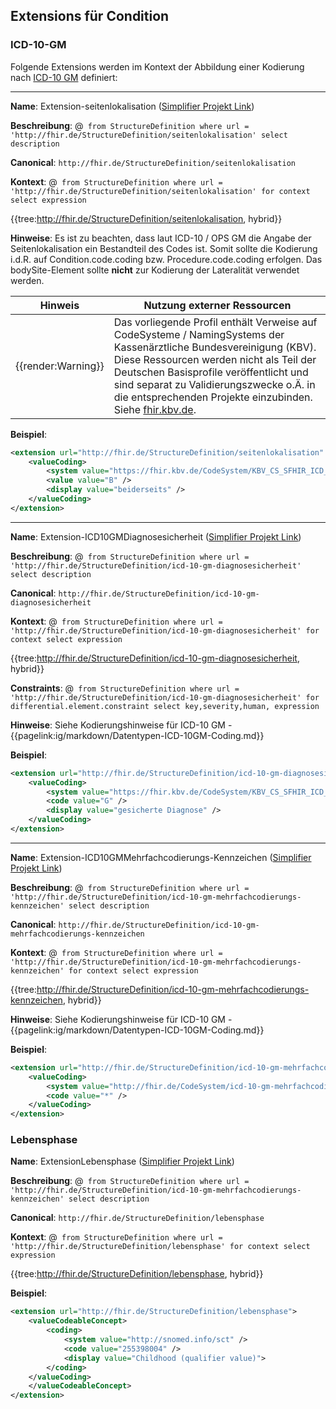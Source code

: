 ## Extensions für Condition

### ICD-10-GM

Folgende Extensions werden im Kontext der Abbildung einer Kodierung nach [ICD-10 GM](https://www.bfarm.de/DE/Kodiersysteme/Klassifikationen/ICD/ICD-10-GM/_node.html) definiert:

----

**Name**: Extension-seitenlokalisation ([Simplifier Projekt Link](https://simplifier.net/resolve?canonical=http://fhir.de/StructureDefinition/seitenlokalisation&scope=de.basisprofil.r4@1.4.0))

**Beschreibung**: @``` from StructureDefinition where url = 'http://fhir.de/StructureDefinition/seitenlokalisation' select description```

**Canonical**: `http://fhir.de/StructureDefinition/seitenlokalisation`

**Kontext**: @``` from StructureDefinition where url = 'http://fhir.de/StructureDefinition/seitenlokalisation' for context select expression```

{{tree:http://fhir.de/StructureDefinition/seitenlokalisation, hybrid}}

**Hinweise**: Es ist zu beachten, dass laut ICD-10 / OPS GM die Angabe der Seitenlokalisation ein Bestandteil des Codes ist. Somit sollte die Kodierung i.d.R. auf Condition.code.coding bzw. Procedure.code.coding erfolgen. Das bodySite-Element sollte **nicht** zur Kodierung der Lateralität verwendet werden.

| Hinweis | Nutzung externer Ressourcen |
|---------|---------------------|
| {{render:Warning}} | Das vorliegende Profil enthält Verweise auf CodeSysteme / NamingSystems der Kassenärztliche Bundesvereinigung (KBV). Diese Ressourcen werden nicht als Teil der Deutschen Basisprofile veröffentlicht und sind separat zu Validierungszwecke o.Ä. in die entsprechenden Projekte einzubinden. Siehe [fhir.kbv.de](https://fhir.kbv.de/CodeSystem/KBV_CS_SFHIR_ICD_SEITENLOKALISATION).|

**Beispiel**:

```xml
<extension url="http://fhir.de/StructureDefinition/seitenlokalisation" >
    <valueCoding>
        <system value="https://fhir.kbv.de/CodeSystem/KBV_CS_SFHIR_ICD_SEITENLOKALISATION" />
        <value value="B" />
        <display value="beiderseits" />
    </valueCoding>
</extension>
```

----

**Name**: Extension-ICD10GMDiagnosesicherheit ([Simplifier Projekt Link](https://simplifier.net/resolve?canonical=http://fhir.de/StructureDefinition/icd-10-gm-diagnosesicherheit&scope=de.basisprofil.r4@1.4.0))

**Beschreibung**: @``` from StructureDefinition where url = 'http://fhir.de/StructureDefinition/icd-10-gm-diagnosesicherheit' select description```

**Canonical**: `http://fhir.de/StructureDefinition/icd-10-gm-diagnosesicherheit`

**Kontext**: @``` from StructureDefinition where url = 'http://fhir.de/StructureDefinition/icd-10-gm-diagnosesicherheit' for context select expression```

{{tree:http://fhir.de/StructureDefinition/icd-10-gm-diagnosesicherheit, hybrid}}

**Constraints**: @``` from StructureDefinition where url = 'http://fhir.de/StructureDefinition/icd-10-gm-diagnosesicherheit' for differential.element.constraint select key,severity,human, expression```

**Hinweise**: Siehe Kodierungshinweise für ICD-10 GM - {{pagelink:ig/markdown/Datentypen-ICD-10GM-Coding.md}}

**Beispiel**:

```xml
<extension url="http://fhir.de/StructureDefinition/icd-10-gm-diagnosesicherheit">
    <valueCoding>
        <system value="https://fhir.kbv.de/CodeSystem/KBV_CS_SFHIR_ICD_DIAGNOSESICHERHEIT" />
        <code value="G" />
        <display value="gesicherte Diagnose" />
    </valueCoding>
</extension>
```

----

**Name**: Extension-ICD10GMMehrfachcodierungs-Kennzeichen ([Simplifier Projekt Link](https://simplifier.net/resolve?canonical=http://fhir.de/StructureDefinition/icd-10-gm-mehrfachcodierungs-kennzeichen&scope=de.basisprofil.r4@1.4.0))

**Beschreibung**: @``` from StructureDefinition where url = 'http://fhir.de/StructureDefinition/icd-10-gm-mehrfachcodierungs-kennzeichen' select description```

**Canonical**: `http://fhir.de/StructureDefinition/icd-10-gm-mehrfachcodierungs-kennzeichen`

**Kontext**: @``` from StructureDefinition where url = 'http://fhir.de/StructureDefinition/icd-10-gm-mehrfachcodierungs-kennzeichen' for context select expression```

{{tree:http://fhir.de/StructureDefinition/icd-10-gm-mehrfachcodierungs-kennzeichen, hybrid}}

**Hinweise**: Siehe Kodierungshinweise für ICD-10 GM - {{pagelink:ig/markdown/Datentypen-ICD-10GM-Coding.md}}

**Beispiel**:

```xml
<extension url="http://fhir.de/StructureDefinition/icd-10-gm-mehrfachcodierungs-kennzeichen">
    <valueCoding>
        <system value="http://fhir.de/CodeSystem/icd-10-gm-mehrfachcodierungs-kennzeichen" />
        <code value="*" />
    </valueCoding>
</extension>
```

### Lebensphase

**Name**: ExtensionLebensphase ([Simplifier Projekt Link](https://simplifier.net/resolve?canonical=http://fhir.de/StructureDefinition/lebensphase&scope=de.basisprofil.r4@1.4.0))

**Beschreibung**: @``` from StructureDefinition where url = 'http://fhir.de/StructureDefinition/icd-10-gm-mehrfachcodierungs-kennzeichen' select description```

**Canonical**: `http://fhir.de/StructureDefinition/lebensphase`

**Kontext**: @``` from StructureDefinition where url = 'http://fhir.de/StructureDefinition/lebensphase' for context select expression```

{{tree:http://fhir.de/StructureDefinition/lebensphase, hybrid}}

**Beispiel**:

```xml
<extension url="http://fhir.de/StructureDefinition/lebensphase">
    <valueCodeableConcept>
        <coding>
            <system value="http://snomed.info/sct" />
            <code value="255398004" />
            <display value="Childhood (qualifier value)">
        </coding>
    </valueCoding>
    </valueCodeableConcept>
</extension>
```